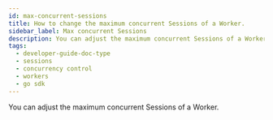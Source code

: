 ```yaml
---
id: max-concurrent-sessions
title: How to change the maximum concurrent Sessions of a Worker.
sidebar_label: Max concurrent Sessions
description: You can adjust the maximum concurrent Sessions of a Worker.
tags:
  - developer-guide-doc-type
  - sessions
  - concurrency control
  - workers
  - go sdk
---
```


You can adjust the maximum concurrent Sessions of a Worker.
